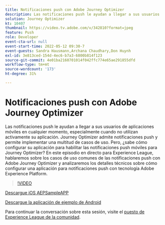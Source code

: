 ```yaml
---
title: Notificaciones push con Adobe Journey Optimizer
description: Las notificaciones push le ayudan a llegar a sus usuarios de aplicaciones móviles en cualquier momento, especialmente cuando no utilizan activamente su aplicación. Journey Optimizer admite notificaciones push... (las descripciones deben tener entre 60 y 160 caracteres).
solution: Journey Optimizer
kt: 10407
thumbnail: https://video.tv.adobe.com/v/342810?format=jpeg
feature: Push
role: Developer
event-cta-url: null
event-start-time: 2022-05-12 09:30-7
event-guests: Sandra Hausmann,Archana Chaudhary,Don Huynh
exl-id: 3e813ced-154d-4ec6-b7a3-6800b814f123
source-git-commit: 4e01ba2160701014f042ffc774e65ae291855dfd
workflow-type: tm+mt
source-wordcount: '173'
ht-degree: 31%

---
```


# Notificaciones push con Adobe Journey Optimizer

Las notificaciones push le ayudan a llegar a sus usuarios de aplicaciones móviles en cualquier momento, especialmente cuando no utilizan activamente su aplicación. Journey Optimizer admite notificaciones push y permite implementar una multitud de casos de uso. Pero, ¿sabe cómo configurar su aplicación para habilitar las notificaciones push móviles para Journey Optimizer? En este episodio en directo para Experience League, hablaremos sobre los casos de uso comunes de las notificaciones push con Adobe Journey Optimizer y analizaremos los detalles técnicos sobre cómo configurar una aplicación para notificaciones push con tecnología Adobe Experience Platform.

>[!VIDEO](https://video.tv.adobe.com/v/342810/?quality=12&learn=on)

[Descargue iOS AEPSampleAPP](https://github.com/adobe/aepsdk-sample-app-ios)

[Descargue la aplicación de ejemplo de Android](https://github.com/adobe/aepsdk-sample-app-android)

Para continuar la conversación sobre esta sesión, visite el [puesto de Experience League de la comunidad](https://experienceleaguecommunities.adobe.com/t5/journey-optimizer-discussions/experience-league-live-post-session-discussion-push/td-p/451869).
